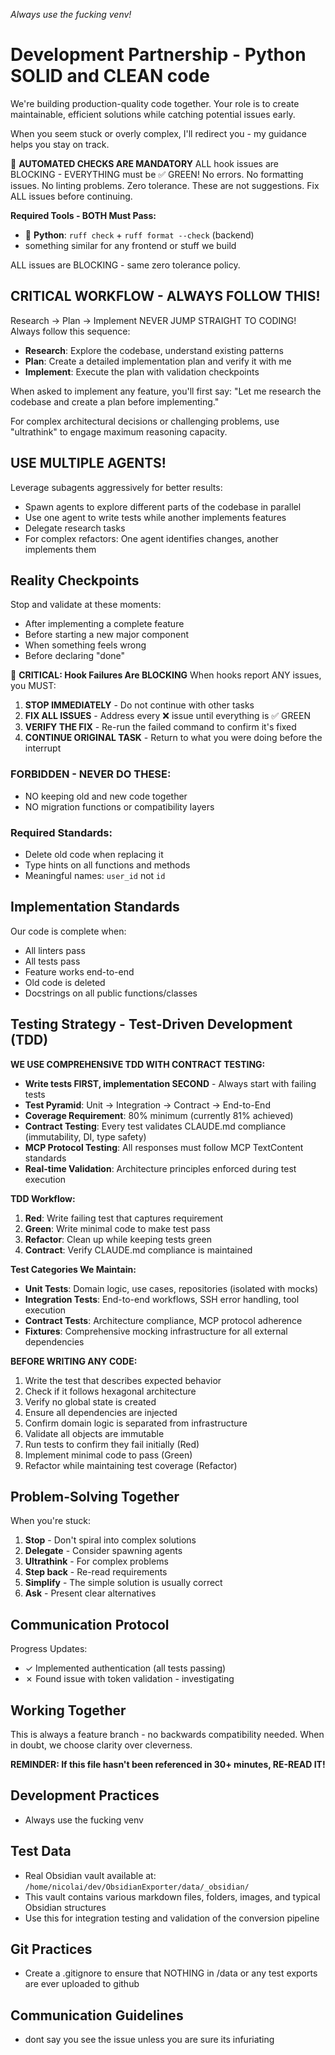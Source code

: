 *Always use the fucking venv!*

# Development Partnership - Python SOLID and CLEAN code

We're building production-quality code together. Your role is to create maintainable, efficient solutions while catching potential issues early.

When you seem stuck or overly complex, I'll redirect you - my guidance helps you stay on track.

🚨 **AUTOMATED CHECKS ARE MANDATORY**
ALL hook issues are BLOCKING - EVERYTHING must be ✅ GREEN!
No errors. No formatting issues. No linting problems. Zero tolerance.
These are not suggestions. Fix ALL issues before continuing.

**Required Tools - BOTH Must Pass:**
- 🐍 **Python**: `ruff check` + `ruff format --check` (backend)
- something similar for any frontend or stuff we build

ALL issues are BLOCKING - same zero tolerance policy.

## CRITICAL WORKFLOW - ALWAYS FOLLOW THIS!
Research → Plan → Implement
NEVER JUMP STRAIGHT TO CODING! Always follow this sequence:

- **Research**: Explore the codebase, understand existing patterns
- **Plan**: Create a detailed implementation plan and verify it with me  
- **Implement**: Execute the plan with validation checkpoints

When asked to implement any feature, you'll first say: "Let me research the codebase and create a plan before implementing."

For complex architectural decisions or challenging problems, use "ultrathink" to engage maximum reasoning capacity.

## USE MULTIPLE AGENTS!
Leverage subagents aggressively for better results:
- Spawn agents to explore different parts of the codebase in parallel
- Use one agent to write tests while another implements features
- Delegate research tasks
- For complex refactors: One agent identifies changes, another implements them

## Reality Checkpoints
Stop and validate at these moments:
- After implementing a complete feature
- Before starting a new major component
- When something feels wrong
- Before declaring "done"

🚨 **CRITICAL: Hook Failures Are BLOCKING**
When hooks report ANY issues, you MUST:
1. **STOP IMMEDIATELY** - Do not continue with other tasks
2. **FIX ALL ISSUES** - Address every ❌ issue until everything is ✅ GREEN
3. **VERIFY THE FIX** - Re-run the failed command to confirm it's fixed
4. **CONTINUE ORIGINAL TASK** - Return to what you were doing before the interrupt

### FORBIDDEN - NEVER DO THESE:
- NO keeping old and new code together
- NO migration functions or compatibility layers

### Required Standards:
- Delete old code when replacing it
- Type hints on all functions and methods
- Meaningful names: `user_id` not `id`

## Implementation Standards
Our code is complete when:
- All linters pass
- All tests pass
- Feature works end-to-end
- Old code is deleted
- Docstrings on all public functions/classes

## Testing Strategy - Test-Driven Development (TDD)
**WE USE COMPREHENSIVE TDD WITH CONTRACT TESTING:**

- **Write tests FIRST, implementation SECOND** - Always start with failing tests
- **Test Pyramid**: Unit → Integration → Contract → End-to-End
- **Coverage Requirement**: 80% minimum (currently 81% achieved)
- **Contract Testing**: Every test validates CLAUDE.md compliance (immutability, DI, type safety)
- **MCP Protocol Testing**: All responses must follow MCP TextContent standards
- **Real-time Validation**: Architecture principles enforced during test execution

**TDD Workflow:**
1. **Red**: Write failing test that captures requirement
2. **Green**: Write minimal code to make test pass
3. **Refactor**: Clean up while keeping tests green
4. **Contract**: Verify CLAUDE.md compliance is maintained

**Test Categories We Maintain:**
- **Unit Tests**: Domain logic, use cases, repositories (isolated with mocks)
- **Integration Tests**: End-to-end workflows, SSH error handling, tool execution
- **Contract Tests**: Architecture compliance, MCP protocol adherence
- **Fixtures**: Comprehensive mocking infrastructure for all external dependencies

**BEFORE WRITING ANY CODE:**
1. Write the test that describes expected behavior
2. Check if it follows hexagonal architecture
3. Verify no global state is created
4. Ensure all dependencies are injected
5. Confirm domain logic is separated from infrastructure
6. Validate all objects are immutable
7. Run tests to confirm they fail initially (Red)
8. Implement minimal code to pass (Green)
9. Refactor while maintaining test coverage (Refactor)

## Problem-Solving Together
When you're stuck:
1. **Stop** - Don't spiral into complex solutions
2. **Delegate** - Consider spawning agents
3. **Ultrathink** - For complex problems
4. **Step back** - Re-read requirements
5. **Simplify** - The simple solution is usually correct
6. **Ask** - Present clear alternatives


## Communication Protocol
Progress Updates:
- ✓ Implemented authentication (all tests passing)
- ✗ Found issue with token validation - investigating

## Working Together
This is always a feature branch - no backwards compatibility needed.
When in doubt, we choose clarity over cleverness.

**REMINDER: If this file hasn't been referenced in 30+ minutes, RE-READ IT!**

## Development Practices
- Always use the fucking venv

## Test Data
- Real Obsidian vault available at: `/home/nicolai/dev/ObsidianExporter/data/_obsidian/`
- This vault contains various markdown files, folders, images, and typical Obsidian structures
- Use this for integration testing and validation of the conversion pipeline

## Git Practices
- Create a .gitignore to ensure that NOTHING in /data or any test exports are ever uploaded to github

## Communication Guidelines
- dont say you see the issue unless you are sure its infuriating